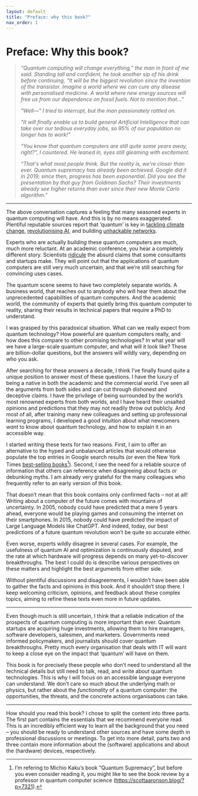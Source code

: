 ```yaml
---
layout: default
title: "Preface: why this book?"
nav_order: 1
---
```


# Preface: Why this book?

> *“Quantum computing will change everything,” the man in front of me
> said. Standing tall and confident, he took another sip of his drink
> before continuing, “It will be the biggest revolution since the
> invention of the transistor. Imagine a world where we can cure any
> disease with personalised medicine. A world where new energy sources
> will free us from our dependence on fossil fuels. Not to mention
> that…”*
>
> *"Well—" I tried to interrupt, but the man passionately rattled on.*
>
> *"It will finally enable us to build general Artificial Intelligence
> that can take over our tedious everyday jobs, so 95% of our population
> no longer has to work!"*
>
> *“You know that quantum computers are still quite some years away,
> right?”, I countered. He leaned in, eyes still gleaming with
> excitement.*
>
> *“That's what most people think. But the reality is, we're closer than
> ever. Quantum supremacy has already been achieved. Google did it in
> 2019; since then, progress has been exponential. Did you see the
> presentation by that guy from Goldman Sachs? Their investments already
> see higher returns than ever since their new Monte Carlo algorithm."*

----

The above conversation captures a feeling that many seasoned experts in
quantum computing will have. And this is by no means exaggerated.
Plentiful reputable sources report that ‘quantum’ is key in [tackling
climate
change](https://www.mckinsey.com/capabilities/mckinsey-digital/our-insights/quantum-computing-just-might-save-the-planet),
[revolutionising
AI](https://www.forbes.com/sites/forbestechcouncil/2024/05/02/six-ground-breaking-industries-quantum-computing-is-projected-to-revolutionize/),
and building [unhackable
networks](https://www.newscientist.com/article/2368353-an-unhackable-quantum-internet-is-being-built-in-new-york-city/).

Experts who are actually *building* these quantum computers are much,
much more reluctant. At an academic conference, you hear a completely
different story. Scientists
[ridicule](https://twitter.com/DulwichQuantum) the absurd claims that
some consultants and startups make. They will point out that the
applications of quantum computers are still very much uncertain, and
that we’re still searching for convincing uses cases.

The quantum scene seems to have two completely separate worlds. A
business world, that reaches out to anybody who will hear them about the
unprecedented capabilities of quantum computers. And the academic world,
the community of experts that quietly bring this quantum computer to
reality, sharing their results in technical papers that require a PhD to
understand.

I was grasped by this paradoxical situation. What can we really expect
from quantum technology? How powerful are quantum computers really, and
how does this compare to other promising technologies? In what year will
we have a large-scale quantum computer, and what will it look like?
These are billion-dollar questions, but the answers will wildly vary,
depending on who you ask.

After searching for these answers a decade, I think I’ve finally found
quite a unique position to answer most of these questions. I have the
luxury of being a native in both the academic and the commercial world.
I’ve seen all the arguments from both sides and can cut through
dishonest and deceptive claims. I have the privilege of being surrounded
by the world’s most renowned experts from both worlds, and I have heard
their unsalted opinions and predictions that they may not readily throw
out publicly. And most of all, after training many new colleagues and
setting up professional learning programs, I developed a good intuition
about what newcomers *want* to know about quantum technology, and how to
explain it in an accessible way.

I started writing these texts for two reasons. First, I aim to offer an
alternative to the hyped and unbalanced articles that would otherwise
populate the top entries in Google search results (or even the New York
Times [best-selling
books](https://en.wikipedia.org/wiki/Quantum_Supremacy)[^1]). Second, I
see the need for a reliable source of information that others can
reference when disagreeing about facts or debunking myths. I am already
very grateful for the many colleagues who frequently refer to an early
version of this book.

That doesn’t mean that this book contains only confirmed facts – not at
all! Writing about a computer of the future comes with mountains of
uncertainty. In 2005, nobody could have predicted that a mere 5 years
ahead, everyone would be playing games and consuming the internet on
their smartphones. In 2015, nobody could have predicted the impact of
Large Language Models like ChatGPT. And indeed, today, our best
predictions of a future quantum revolution won’t be quite so accurate
either.

Even worse, experts wildly disagree in several cases. For example, the
usefulness of quantum AI and optimization is continuously disputed, and
the rate at which hardware will progress depends on many yet-to-discover
breakthroughs. The best I could do is describe various perspectives on
these matters and highlight the best arguments from either side.

Without plentiful discussions and disagreements, I wouldn’t have been
able to gather the facts and opinions in this book. And it shouldn’t
stop there. I keep welcoming criticism, opinions, and feedback about
these complex topics, aiming to refine these texts even more in future
updates.

----

Even though much is still uncertain, I think that a reliable indication
of the prospects of quantum computing is more important than ever.
Quantum startups are acquiring huge investments, allowing them to hire
managers, software developers, salesmen, and marketers. Governments need
informed policymakers, and journalists should cover quantum
breakthroughs. Pretty much every organisation that deals with IT will
want to keep a close eye on the impact that ‘quantum’ will have on them.

This book is for precisely these people who don’t need to understand all
the technical details but still need to talk, read, and write about
quantum technologies. This is why I will focus on an accessible language
everyone can understand. We don’t care so much about the underlying math
or physics, but rather about the *functionality* of a quantum computer:
the opportunities, the threats, and the concrete actions organisations
can take.

----

How should you read this book? I chose to split the content into three
parts. The first part contains the essentials that we recommend everyone
read. This is an incredibly efficient way to learn all the background
that you need – you should be ready to understand other sources and have
some depth in professional discussions or meetings. To get into more
detail, parts two and three contain more information about the
(software) applications and about the (hardware) devices, respectively.

[^1]: I’m refering to Michio Kaku’s book “Quantum Supremacy”, but before
    you even consider reading it, you might like to see the book review
    by a professor in quantum computer science
    (<https://scottaaronson.blog/?p=7321>).

